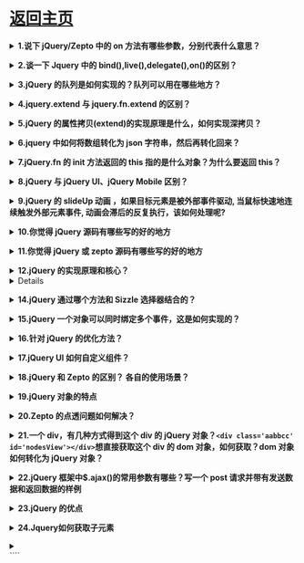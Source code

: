 # [返回主页](https://github.com/yisainan/web-interview/blob/master/README.md)

<b><details><summary>1.说下 jQuery/Zepto 中的 on 方法有哪些参数，分别代表什么意思？</summary></b>

答案：

</details>

<b><details><summary>2.谈一下 Jquery 中的 bind(),live(),delegate(),on()的区别？</summary></b>

答案：

- bind： 绑定事件，对新添加的事件不起作用，方法用于将一个处理程序附加到每个匹配元素的事件上并返回 jQuery 对象。
- live： 方法将一个事件处理程序附加到与当前选择器匹配的所有元素（包含现有的或将来添加的）的指定事件上并返回 jQuery 对象。
- delegate： 方法基于一组特定的根元素将处理程序附加到匹配选择器的所有元素（现有的或将来的）的一个或多个事件上。

</details>

<b><details><summary>3.jQuery 的队列是如何实现的？队列可以用在哪些地方？</summary></b>

答案：

</details>

<b><details><summary>4.jquery.extend 与 jquery.fn.extend 的区别？</summary></b>

答案：

</details>

<b><details><summary>5.jQuery 的属性拷贝(extend)的实现原理是什么，如何实现深拷贝？</summary></b>

答案：

</details>

<b><details><summary>6.jquery 中如何将数组转化为 json 字符串，然后再转化回来？</summary></b>

答案：

</details>

<b><details><summary>7.jQuery.fn 的 init 方法返回的 this 指的是什么对象？为什么要返回 this？</summary></b>

答案：

</details>

<b><details><summary>8.jQuery 与 jQuery UI、jQuery Mobile 区别？</summary></b>

答案：

</details>

<b><details><summary>9.jQuery 的 slideUp 动画 ，如果目标元素是被外部事件驱动, 当鼠标快速地连续触发外部元素事件, 动画会滞后的反复执行，该如何处理呢?</summary></b>

答案：

</details>

<b><details><summary>10.你觉得 jQuery 源码有哪些写的好的地方</summary></b>

答案：

</details>

<b><details><summary>11.你觉得 jQuery 或 zepto 源码有哪些写的好的地方</summary></b>

答案：

</details>

<b><details><summary>12.jQuery 的实现原理和核心？</summary></b>

答案：

1、jQuery 的实现原理

```js
var jQuery = function(selector, context) {
  return new jQuery.fn.init(selector, context);
};
```

1)jQuery 采用的是构造函数模式进行开发的,jQuery 是一个类

2)上面说的常用的方法(CSS、属性、筛选、事件、动画、文档处理)都是定义在 jQuery.prototype 上的 ->只有 jQuery 的实例才能使用这些方法

2、选择器/筛选

1)我们的选择器其实就是创造 jQuery 类的一个实例 ->获取页面中元素用的 jQuery(); -> \$()

\$()就是 jQuery 的选择器,就是创建 jQuery 这个类的一个实例

2)执行的时候需要传递两个参数

```
selector -> 选择器的类型 一般都是string类型
context -> 获取的上下文  第二个参数一般不传，不传默认为document
$("#div1")
$(".box")
$("#div1 span") -> $("span", div1)
console.log($("#div1 span:first"))
```

3)通过选择器获取的是一个 jQuery 类的实例->jQuery 对象

```
console. log($( #div1"))

[jQuery对象的私有的属性]

$("#div1")[0] -> div1这个元素对象
S(#div1").selector -> "#div1"
S(#div1").context -> document
("#div1").length-)1 获取元素的个数

[jQuery对象的公有的属性]
jQuery.prototype
```

4)我们获取的是 jQuery 对象(他是 jQuery 的实例)不是我们的原生 js 对象

jQuery:$("#div1")
JS:document.getElementById("div1") 原生JS的对象不能直接的使用jQuery的方法,同理,jQuery的对象也不能使用原生js的方法
$("#div1").className = "box"; no
document.getElementById("div1").addClass();

5)互相转化

```
var $oDiv =$("#div1")
var oDiv = document.getElementById("div1")
Js->jQuery: $(oDiv).addClass()
jQuery->Js: $oDiv[o]/ $oDiv.get(0)
```

3、核心

```js
$(document).ready(function() {
  //HTML结构加载完成就执行这里的代码
});
$(function() {});
```

```
each

$("selector").each( function(){})遍历获取的这些元素 jQuery.prototype
$.each(ary)遍历数组中的每一项 jQuery.each
```

我们的 jQuery 不仅仅是一个类(在它的原型上定义了很多的方法,每一个 jQuery 的实例都可以使用这些方法),它还是一个普通的对象,在 jQuery 本身的属性中还增加了一系列的方法:Ajax、each、工具

\$.unique(ary)

\$.ajax()

```
$.extend()->把 jQuery当做一个对象,给它扩展属性->完善类库

$.fn.extend()->在 jQuery的原型上扩展属性和方法->编写 jQuery插件

$.extend({
    a: function(){

    }
})
$.a()

$.fn.extend({
    b: function(){

    }
})
$().b()
```

</details>
<b><details><summary>13.是否知道自定义事件？ jQuery 里的 fire 函数是什么意思，什么时候用？</summary></b>

答案：

</details>

<b><details><summary>14.jQuery 通过哪个方法和 Sizzle 选择器结合的？</summary></b>

答案：

</details>

<b><details><summary>15.jQuery 一个对象可以同时绑定多个事件，这是如何实现的？</summary></b>

答案：jQuery 可以给一个对象同时绑定多个事件，低层实现方式是使用 addEventListner 或 attachEvent 兼容不同的浏览器实现事件的绑定，这样可以给同一个对象注册多个事件。

</details>

<b><details><summary>16.针对 jQuery 的优化方法？</summary></b>

答案：

</details>

<b><details><summary>17.jQuery UI 如何自定义组件？</summary></b>

答案：

</details>

<b><details><summary>18.jQuery 和 Zepto 的区别？ 各自的使用场景？</summary></b>

答案：

1. Zepto 对象 不能自定义事件

```
例如执行： $({}).bind('cust', function(){});
结果：  TypeError: Object has no method 'addEventListener'
解决办法是创建一个脱离文档流的节点作为事件对象：
例如： $('').bind('cust', function(){});
```

2. Zepto 的选择器表达式: [name=value]   中 value 必须用 双引号 "  or 单引号 ' 括起来

```
例如执行：$('[data-userid=123123123]')
结果：Error: SyntaxError: DOM Exception 12
解决办法： $('[data-userid="123123123]"') or \$("[data-userid='123123123']")

2-1.zepto 的选择器没有办法选出 \$("div[name!='abc']") 的元素
2-2.zepto获取select元素的选中option不能用类似jq的方法$('option[selected]'),因为selected属性不是css的标准属性

应该使用$('option').not(function(){ return !this.selected })
比如：jq:$this.find('option[selected]').attr('data-v') * 1
zepto:$this.find('option').not(function() {return !this.selected}).attr('data-v') * 1
但是获取有select中含有disabled属性的元素可以用 $this.find("option:not(:disabled)") 因为disabled是标准属性
参考网址：https://github.com/madrobby/zepto/issues/503

2-3、zepto在操作dom的selected和checked属性时尽量使用prop方法

```

3. Zepto 是根据标准浏览器写的，所以对于节点尺寸的方法只提供 width() 和 height()，省去了 innerWidth(), innerHeight(),outerWidth(),outerHeight()

```
Zepto.js: 由盒模型（ box-sizing ）决定
jQery: 忽略盒模型，始终返回内容区域的宽/高（不包含 padding 、 border ）解决方式就是使用 .css('width') 而不是 .width() 。

3-1.边框三角形宽高的获取
假设用下面的 HTML 和 CSS 画了一个小三角形：
```

```css
<div class="caret" > </div > .caret {
  width: 0;
  height: 0;
  border-width: 0 20px 20px;
  border-color: transparent transparent blue;
  border-style: none dotted solid;
}
```

```
jQuery 使用 .width() 和 .css('width') 都返回 ，高度也一样；
Zepto 使用 .width() 返回 ，使用 .css('width') 返回 0px 。
所以，这种场景，jQuery 使用 .outerWidth() / .outerHeight() ；Zepto 使用 .width() / .height() 。

3-2.offset()

Zepto.js: 返回 top 、 left 、 width 、 height
jQuery: 返回 width 、 height

3-3.隐藏元素

Zepto.js: 无法获取宽高；
jQuery: 可以获取。
```

4. Zepto 的 each 方法只能遍历 数组，不能遍历 JSON 对象
5. Zepto 的 animate 方法参数说明 ：详情点击-> [zepto 中 animate 的用法](https://blog.csdn.net/kongjiea/article/details/38534435)

6. zepto 的 jsonp callback 函数名无法自定义

7. DOM 操作区别

jq 代码：

```js
(function($) {
  $(function() {
    var $list = $("<ul><li>jQuery 插入</li></ul>", {
      id: "insert-by-jquery"
    });
    $list.appendTo($("body"));
  });
})(window.jQuery);
```

jQuery 操作 ul 上的 id 不会被添加。

zepto 代码：

```js
Zepto(function($) {
  var $list = $("<ul><li>Zepto 插入</li></ul>", {
    id: "insert-by-zepto"
  });
  $list.appendTo($("body"));
});
```

Zepto 可以在 ul 上添加 id 。

8. 事件触发区别

jq 代码：

```js
(function($) {
  $(function() {
    $script = $("<script />", {
      src: "http://cdn.amazeui.org/amazeui/1.0.1/js/amazeui.min.js",
      id: "ui-jquery"
    });

    $script.appendTo($("body"));

    $script.on("load", function() {
      console.log("jQ script loaded");
    });
  });
})(window.jQuery);
```

使用 jQuery 时 load 事件的处理函数 不会 执行

zepto 代码：

```js
Zepto(function($) {
  $script = $("<script />", {
    src: "http://cdn.amazeui.org/amazeui/1.0.1/js/amazeui.js",
    id: "ui-zepto"
  });

  $script.appendTo($("body"));

  $script.on("load", function() {
    console.log("zepto script loaded");
  });
});
```

使用 Zepto 时 load 事件的处理函数 会 执行。

9. zepto 阻止事件冒泡

10. zepto 的 slideUP 和 slidedown 事件到底部才能触发

```js
document.addEventListener(
  "touchmove",
  function(event) {
    event.preventDefault();
  },
  false
);
```

解析：[参考](https://blog.csdn.net/kongjiea/article/details/42522305#)

</details>

<b><details><summary>19.jQuery 对象的特点</summary></b>

答案：

</details>

<b><details><summary>20.Zepto 的点透问题如何解决？</summary></b>

答案：点透主要是由于两个 div 重合，例如：一个 div 调用 show()，一个 div 调用 hide()；这个时候当点击上面的 div 的时候就会影响到下面的那个 div；
解决办法主要有 2 种：

1. github 上有一个叫做 fastclick 的库，它也能规避移动设备上 click 事件的延迟响应，https://github.com/ftlabs/fastclick
   将它用 script 标签引入页面（该库支持 AMD，于是你也可以按照 AMD 规范，用诸如 require.js 的模块加载器引入），并且在 dom ready 时初始化在 body 上，
2. 根据分析，如果不引入其它类库，也不想自己按照上述 fastclcik 的思路再开发一套东西，需要 1.一个优先于下面的“divClickUnder”捕获的事件；2.并且通过这个事件阻止掉默认行为（下面的“divClickUnder”对 click 事件的捕获，在 ios 的 safari，click 的捕获被认为和滚屏、点击输入框弹起键盘等一样，是一种浏览器默认行为，即可以被 event.preventDefault()阻止的行为）。

</details>

<b><details><summary>21.一个 div，有几种方式得到这个 div 的 jQuery 对象？`<div class='aabbcc' id='nodesView'></div>`想直接获取这个 div 的 dom 对象，如何获取？dom 对象如何转化为 jQuery 对象？</summary></b>

答案：

</details>

<b><details><summary>22.jQuery 框架中\$.ajax()的常用参数有哪些？写一个 post 请求并带有发送数据和返回数据的样例</summary></b>

答案：

</details>

<b><details><summary>23.jQuery 的优点</summary></b>

答案：

1、轻量级

JQuery 非常轻巧，采用 Dean Edwards 编写的 Packer 压缩后，大小不到 30KB,如果使用 Min 版并且在服务器端启用 Gzip 压缩后，大小只有 18KB。

gzip： 每天一个 linux 命令（32）：gzip 减少文件大小有两个明显的好处，一是可以减少存储空间，二是通过网络传输文件时，可以减少传输的时间。gzip 是在 Linux 系统中经常使用的一个对文件进行压缩和解压缩的命令，既方便又好用。gzip 不仅可以用来压缩大的、较少使用的文件以节省磁盘空间，还可以和 tar 命令一起构成 Linux 操作系统中比较流行的压缩文件格式。据统计，gzip 命令对文本文件有 60%～ 70%的压缩率。

2、强大的选择器

JQuery 允许开发者使用从 CSS1 到 CSS3 几乎所有的选择器，以及 JQuery 独创的高级而且复杂的选择器，另外还可以加入插件使其支持 XPath 选择器，甚至开发者可以编写属于自己的选择器。由于 JQuery 支持选择器这一特性，因此有一定 CSS 经验的开发人员可以很容易的切入到 JQuery 的学习中来。

XPath：
XPath 是一门在 XML 文档中查找信息的语言。XPath 可用来在 XML 文档中对元素和属性进行遍历。

     XPath 是 W3C XSLT 标准的主要元素，并且 XQuery 和 XPointer 都构建于 XPath 表达之上。

     因此，对 XPath 的理解是很多高级 XML 应用的基础。

3、出色的 DOM 操作的封装

JQuery 封装了大量常用的 DOM 操作，使开发者在编写 DOM 操作相关程序的时候能够得心应手。JQuery 轻松地完成各种原本非常复杂的操作，让 JavaScript 新手也能写出出色的程序。

4、可靠的事件处理机制

JQuery 的事件处理机制吸收了 JavaScript 专家 Dean Edwards 编写的事件处理函数的精华，是的 JQuery 在处理事件绑定的时候相当可靠。在预留退路、循序渐进以及非入侵式编程思想方面，JQuery 也做得非常不错。

5、完善的 Ajax

JQuery 将所有的 Ajax 操作封装到一个函数\$.ajax()里，使得开发者处理 Ajax 的时候能够专心处理业务逻辑而无需关心复杂的浏览器兼容性和 XMLHttpRequest 对象的创建和使用的问题。

6、不污染顶级变量

JQuery 只建立一个名为 JQuery 的对象，其所有的函数方法都在这个对象之下。其别名\$也可以随时交流控制权，绝对不会污染其他的对象。该特性是 JQuery 可以与其他 JavaScript 库共存，在项目中放心地引用而不需要考虑到后期的冲突。

7、出色的浏览器兼容性

作为一个流行的 JavaScript 库，浏览器的兼容性是必须具备的条件之一。JQuery 能够在 IE6.0+,FF 2+,Safari2.+和 Opera9.0+下正常运行。JQuery 同时修复了一些浏览器之间的的差异，使开发者不必在开展项目前建立浏览器兼容库。

8、链式操作方式

JQuery 中最有特色的莫过于它的链式操作方式——即对发生在同一个 JQuery 对象上的一组动作，可以直接接连写无需要重复获取对象。这一特点使得 JQuery 的代码无比优雅。

9.隐式迭代

当用 JQuery 找到带有“.myClass”类的全部元素，然后隐藏他们时。无需循环遍历每一个返回的元素。相反，JQuery 里的方法都被设计成自动操作的对象集合，而不是单独的对象，这使得大量的循环结构变得不再必要，从而大幅度地减少代码量。

10、行为层与结构层的分离

开发者可以使用选择器选中元素，然后直接给元素添加事件。这种将行为层与结构层完全分离的思想，可以使 JQuery 开发人员和 HTML 或其他页面开发人员各司其职，摆脱过去开发冲突或个人单干的开发模式。同时，后期维护也非常方便，不需要在 HTML 代码中寻找某些函数和重复修改 HTML 代码。

11、丰富的插件支持

JQuery 的易扩展性，吸引了来自全球开发者来编写 JQuery 的扩展插件。目前已经有超过几百种官方插件支持，而且还不断有新插件面试。

12、完善的文档

JQuery 的文档非常丰富，现阶段多位英文文档，中文文档相对较少。很多热爱 JQuery 的团队都在努力完善 JQuery 中文文档，例如 JQuery 的中文 API。

13、开源

JQuery 是一个开源的产品，任何人都可以自由地使用并提出修改意见。

</details>

<b><details><summary>24.Jquery如何获取子元素</summary></b>

答案：

Jquery获取子元素的方法有2种，分别是children()方法和find()方法。下面我们分别来使用这两种方法，看看它们有何差异。

解析：

1、children()方法：获取该元素下的直接子集元素

2、find()方法：获取该元素下的所有子集元素

3、children()方法获取最外层ul下面直接子集元素li：$("#ul").children("li")

需要注意的是，如果li元素下还有li元素，children方法将不会被获取。我们可以用length来测试获取的个数“$("#ul").children("li").length”，最后输出结果为3

4、find()方法获取ul下所有元素li：$("#ul").find("li")

需要注意的是，find方法会无限循环查找ul标签节点下的li，一直找到没有为止，用length来测试获取个数“$("#ul").find("li").length”，最后输出结果为9

5、children和find的区别：children只会查找直接子集，而find会跨越层级查找，一直找到没有为止。

示例：

```html
 <ul id="ul">
      <li>
        list1
        <ul>
          <li>
            list1-1
          </li>
          <li>
            list1-2
          </li>
        </ul>
      </li>
      <li>
        list2
        <ul>
          <li>
            list2-1
          </li>
          <li>
            list2-2
          </li>
        </ul>
      </li>
      <li>
        list3
        <ul>
          <li>
            list3-1
          </li>
          <li>
            list3-2
          </li>
        </ul>
      </li>
    </ul>
```
```js
console.log($("#ul").find("li").length); // 9
console.log($("#ul").children("li").length); // 3
```

</details>

<b><details><summary></summary></b>

答案：

</details>
````
